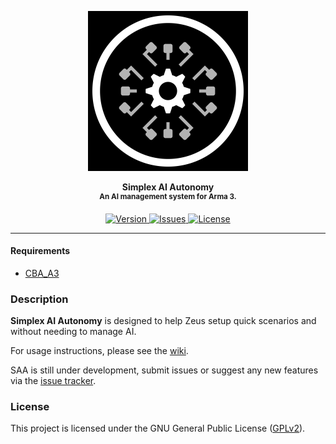 <p align="center">
	<img src="https://github.com/SceptreOfficial/Simplex-AI-Autonomy/raw/master/assets/saa_black.png" width="256">
</p>

<p align="center">
	<strong>Simplex AI Autonomy</strong><br />
	<sup><strong>An AI management system for Arma 3.</strong></sup>
</p>

<p align="center">
	<a href="https://github.com/SceptreOfficial/Simplex-AI-Autonomy/releases/latest">
		<img src="https://img.shields.io/badge/Version-1.0.2-blue?style=flat-square" alt="Version">
	</a>
	<a href="https://github.com/SceptreOfficial/Simplex-AI-Autonomy/issues">
		<img src="https://img.shields.io/github/issues-raw/SceptreOfficial/Simplex-AI-Autonomy?style=flat-square&label=Issues" alt="Issues">
	</a>
	<a href="https://github.com/SceptreOfficial/Simplex-AI-Autonomy/blob/master/LICENSE">
		<img src="https://img.shields.io/badge/License-GPLv2-red?style=flat-square" alt="License">
	</a>
</p>

---

#### Requirements

- [CBA_A3](https://github.com/CBATeam/CBA_A3)

### Description

**Simplex AI Autonomy** is designed to help Zeus setup quick scenarios and without needing to manage AI.

For usage instructions, please see the [wiki](https://github.com/SceptreOfficial/Simplex-AI-Autonomy/wiki).

SAA is still under development, submit issues or suggest any new features via the [issue tracker](https://github.com/SceptreOfficial/Simplex-AI-Autonomy/issues).

### License

This project is licensed under the GNU General Public License ([GPLv2](../master/LICENSE)).
